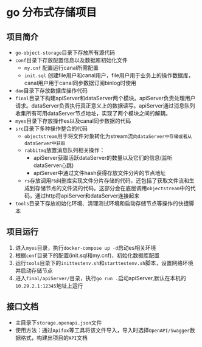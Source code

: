 # go 分布式存储项目

## 项目简介
- `go-object-storage`目录下存放所有源代码
- `conf`目录下存放配置信息以及数据库初始化文件
	- `my.cnf` 配置运行canal所需配置
	- `init.sql` 创建file用户和canal用户，file用户用于业务上的操作数据库，canal用户用于canal同步数据订阅binlog时使用
- `dao`目录下存放数据库操作代码
- `final`目录下构建apiServer和dataServer两个模块。apiServer负责处理用户请求。dataServer负责执行真正意义上的数据读写。apiServer通过消息队列收集所有可用dataServer节点地址，实现了两个模块之间的解耦。
- `myes`目录下存放操作es以及canal同步数据的代码
- `src`目录下多种操作整合的代码
	- `objectstream`用于将文件对象转化为stream流`向dataServer中存储或者从dataServer中获取`
	- `rabbitmq`放置消息队列相关操作：
		- apiServer获取活跃dataServer的数量以及它们的信息(监听dataServer心跳)
		- apiServer中通过文件hash获得存放文件分片的节点地址
	- `rs`存放调用rs纠删库实现文件分片存储的代码，还包括了获取文件流和生成到存储节点的文件流的代码。这部分会在底层调用`objectstream`中的代码，通过http将apiServer和dataServer连接起来
- `tools`目录下存放初始化环境、清理测试环境和启动存储节点等操作的快捷脚本
## 项目运行
1. 进入`myes`目录，执行`docker-compose up -d`启动es相关环境
2. 根据`conf`目录下的配置(init.sql和my.cnf)，初始化数据库配置
3. 运行`tools`目录下的`inittestenv.sh`和`starttestenv.sh`脚本，设置网络环境并启动存储节点
4. 进入`final/apiServer/`目录，执行`go run .`启动apiServer,默认在本机的`10.29.2.1:12345`地址上运行
## 接口文档
- 主目录下`storage.openapi.json`文件
- 使用方法：通过`Apifox`等工具将该文件导入，导入时选择`OpenAPI/Swagger`数据格式，构建出项目的`API`文档
